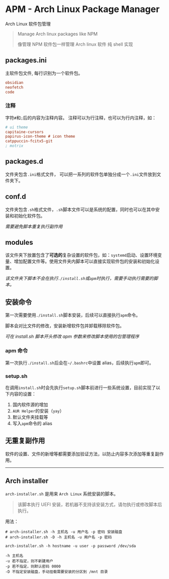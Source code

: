 # APM - Arch Linux Package Manager

Arch Linux 软件包管理

> Manage Arch linux packages like NPM
>
> 像管理 NPM 软件包一样管理 Arch linux 软件
> 纯 shell 实现

## packages.ini

主软件包文件, 每行识别为一个软件包。

```ini
obsidian
neofetch
code
```

### 注释

字符`#`和`;`后的内容为注释内容。 注释可以为行注释，也可以为行内注释，如：

```ini
# ui theme
capitaine-cursors
papirus-icon-theme # icon theme
catppuccin-fcitx5-git
; motrix
```

## packages.d

文件夹包含`.ini`格式文件， 可以把一系列的软件包单独分成一个`.ini`文件放到文件夹下。

## conf.d

文件夹包含`.sh`格式文件，`.sh`脚本文件可以是系统的配置，同时也可以在其中安装和初始化软件包。

_需要避免脚本重复执行副作用_

## modules

该文件夹下放置包含了**可选的**复杂设置的软件包，如：`systemd`启动、设置环境变量、增加配置文件等。使用文件夹内脚本可以直接实现软件包的安装和初始化设置。

_该文件夹下脚本不会在执行`./install.sh`或`apm`时执行，需要手动执行需要的脚本。_

## 安装命令

第一次需要使用`./install.sh`脚本安装，后续可以直接执行`apm`命令。

脚本会对比文件的修改，安装新增软件包并卸载移除软件包。

_可在 install.sh 脚本开头修改 apm 参数来修改脚本使用的包管理程序_

### apm 命令

第一次执行`./install.sh`后会在`~/.bashrc`中设置 alias，后续执行`apm`即可。

### setup.sh

在调用`install.sh`时会先执行`setup.sh`脚本前进行一些系统设置，目前实现了以下内容的设置：

1. 国内软件源的增加
2. `AUR Helper`的安装（`yay`）
3. 默认文件夹挂载等
4. 写入`apm`命令的 alias

## 无重复副作用

软件的设置、文件的新增等都需要添加验证方法，以防止内容多次添加等重复副作用。

---

## Arch installer

`arch-installer.sh` 是用来 `Arch Linux` 系统安装的脚本。

> 该脚本执行 UEFI 安装，若机器不支持该安装方式，请勿执行或修改脚本后执行。

用法：

```shell
# arch-installer.sh -h 主机名 -u 用户名 -p 密码 安装磁盘
# arch-installer.sh -D -h 主机名 -u 用户名 -p 密码

arch-installer.sh -h hostname -u user -p password /dev/sda

-h 主机名
-u 若不指定，则不新建用户
-p 若不指定，则默认密码 0000
-D 不指定安装磁盘，手动挂载需要安装的分区到 /mnt 目录
```
